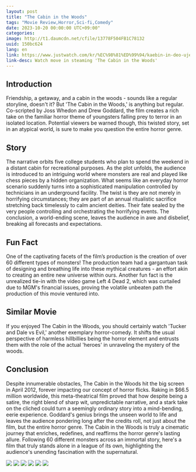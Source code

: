 ```yaml
---
layout: post
title: "The Cabin in the Woods"
tags: "Movie Review,Horror,Sci-fi,Comedy"
date: 2023-10-20 00:00:00 UTC+09:00"
categories: 
image: http://t1.daumcdn.net/cfile/13778F504FB1C78132
uuid: 150bc624
lang: en
link: https://www.justwatch.com/kr/%EC%98%81%ED%99%94/kaebin-in-deo-ujeu
link-desc: Watch move in steaming 'The Cabin in the Woods'
---
```


## Introduction
Friendship, a getaway, and a cabin in the woods - sounds like a regular storyline, doesn't it? But 'The Cabin in the Woods,' is anything but regular. Co-scripted by Joss Whedon and Drew Goddard, the film creates a rich take on the familiar horror theme of youngsters falling prey to terror in an isolated location. Potential viewers be warned though, this twisted story, set in an atypical world, is sure to make you question the entire horror genre.


## Story
The narrative orbits five college students who plan to spend the weekend in a distant cabin for recreational purposes. As the plot unfolds, the audience is introduced to an intriguing world where monsters are real and played like chess pieces by a hidden organization. What seems like an everyday horror scenario suddenly turns into a sophisticated manipulation controlled by technicians in an underground facility. The twist is they are not merely in horrifying circumstances; they are part of an annual ritualistic sacrifice stretching back timelessly to calm ancient deities. Their fate sealed by the very people controlling and orchestrating the horrifying events. The conclusion, a world-ending scene, leaves the audience in awe and disbelief, breaking all forecasts and expectations.


## Fun Fact
One of the captivating facets of the film’s production is the creation of over 60 different types of monsters! The production team had a gargantuan task of designing and breathing life into these mythical creatures - an effort akin to creating an entire new universe within ours. Another fun fact is the unrealized tie-in with the video game Left 4 Dead 2, which was curtailed due to MGM's financial issues, proving the volatile unbeaten path the production of this movie ventured into.


## Similar Movie
If you enjoyed The Cabin in the Woods, you should certainly watch 'Tucker and Dale vs Evil,' another exemplary horror-comedy. It shifts the usual perspective of harmless hillbillies being the horror element and entrusts them with the role of the actual 'heroes' in unraveling the mystery of the woods.


## Conclusion
Despite innumerable obstacles, The Cabin in the Woods hit the big screen in April 2012, forever impacting our concept of horror flicks. Raking in $66.5 million worldwide, this meta-theatrical film proved that how despite being a satire, the right blend of sharp wit, unpredictable narrative, and a stark take on the cliched could turn a seemingly ordinary story into a mind-bending, eerie experience. Goddard's genius brings the unseen world to life and leaves the audience pondering long after the credits roll, not just about the film, but the entire horror genre. The Cabin in the Woods is truly a cinematic journey that enriches, redefines, and reaffirms the horror genre's lasting allure. Following 60 different monsters across an immortal story, here's a film that truly stands alone in a league of its own, highlighting the audience's unending fascination with the supernatural.


![](http://t1.daumcdn.net/cfile/13778F504FB1C78132)
![](https://blogthumb.pstatic.net/20130103_155/leonjuhee_13572145692111ilbJ_JPEG/untitled.png?type=w2)
![](https://img.extmovie.com/files/attach/images/135/305/717/050/b9434bfd284fde5e818a1a22de4d9631.jpg)
![](https://blogthumb.pstatic.net/MjAxOTExMjlfMjU0/MDAxNTc1MDEzODQyMTc2.dr8tet0tsAWxsUyadonR6BD9EbrU1NYwkPdve-nifSog.QekXnBdOz1mTMF5EJSrvjyqzIvVeEZqp-o9DQIqu7WAg.JPEG.playsense_official/1._%C5%AC%B8%AE%BC%CE.jpg?type=w2)
![](https://mblogthumb-phinf.pstatic.net/MjAyMDA2MTRfMzcg/MDAxNTkyMDYxNTgwNjQ3.A9LD-UrVxTf_UYG0pQJU7egQZzJJLjUGAXd0EWu9Ftwg.lSXPifEcTCajWUAa_uAe02NFBCJv4vLpd9QHT-KLFGcg.JPEG.jeonghj66/1592061579206.jpeg?type=w800)
![](https://blogthumb.pstatic.net/20130410_154/camoju_1365598459218NJPq4_JPEG/00_01.jpg?type=w2)